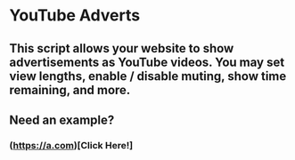 # YouTube Adverts
## This script allows your website to show advertisements as YouTube videos. You may set view lengths, enable / disable muting, show time remaining, and more.
## Need an example?
### (https://a.com)[Click Here!]
